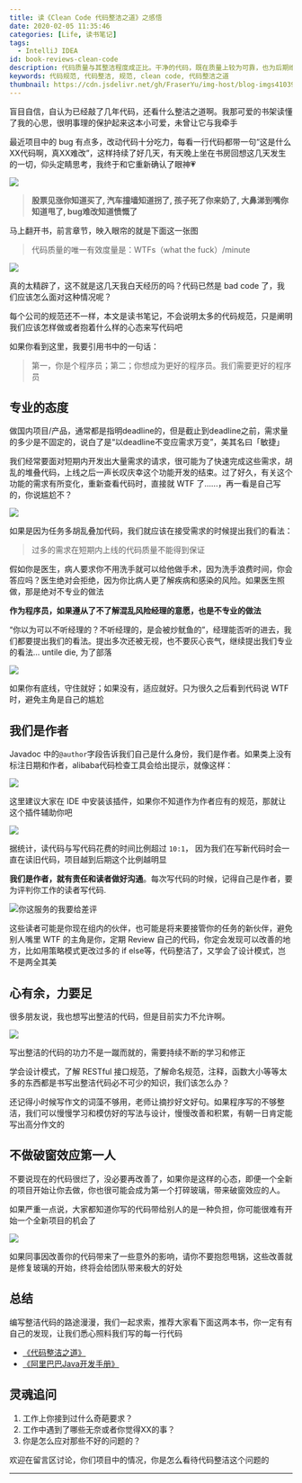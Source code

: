 ```yaml
---
title: 读《Clean Code 代码整洁之道》之感悟
date: 2020-02-05 11:35:46
categories: [Life, 读书笔记]
tags:
  - IntelliJ IDEA
id: book-reviews-clean-code
description: 代码质量与其整洁程度成正比。干净的代码，既在质量上较为可靠，也为后期维护，升级奠定了良好的基础。每个公司的规范不一样，但是我们写代码要有自己的态度
keywords: 代码规范, 代码整洁, 规范, clean code, 代码整洁之道
thumbnail: https://cdn.jsdelivr.net/gh/FraserYu/img-host/blog-imgs4103991.jpg
---
```



盲目自信，自认为已经敲了几年代码，还看什么整洁之道啊。我那可爱的书架读懂了我的心思，很明事理的保护起来这本小可爱，未曾让它与我牵手



最近项目中的 bug 有点多，改动代码十分吃力，每看一行代码都带一句“这是什么XX代码啊，真XX难改”，这样持续了好几天，有天晚上坐在书房回想这几天发生的一切，仰头定睛思考，我终于和它重新确认了眼神💗



![](https://cdn.jsdelivr.net/gh/FraserYu/img-host/blog-img20200204180528.png)



> **股票见涨你知道买了,  汽车撞墙知道拐了,  孩子死了你来奶了,  大鼻涕到嘴你知道甩了, bug难改知道愤慨了**



马上翻开书，前言章节，映入眼帘的就是下面这一张图

> 代码质量的唯一有效度量是：WTFs（what the fuck）/minute 

![](https://cdn.jsdelivr.net/gh/FraserYu/img-host/blog-img20200204135701.png)



真的太精辟了，这不就是这几天我白天经历的吗？代码已然是 bad code 了，我们应该怎么面对这种情况呢？



每个公司的规范还不一样，本文是读书笔记，不会说明太多的代码规范，只是阐明我们应该怎样做或者抱着什么样的心态来写代码吧



如果你看到这里，我要引用书中的一句话：

> 第一，你是个程序员；第二；你想成为更好的程序员。我们需要更好的程序员





## 专业的态度

做国内项目/产品，通常都是指明deadline的，但是截止到deadline之前，需求量的多少是不固定的，说白了是“以deadline不变应需求万变”，美其名曰「敏捷」



我们经常要面对短期内开发出大量需求的请求，很可能为了快速完成这些需求，胡乱的堆叠代码，上线之后一声长叹庆幸这个功能开发的结束。过了好久，有关这个功能的需求有所变化，重新查看代码时，直接就 WTF 了......，再一看是自己写的，你说尴尬不？



![](https://cdn.jsdelivr.net/gh/FraserYu/img-host/blog-img20200204173207.png)





如果是因为任务多胡乱叠加代码，我们就应该在接受需求的时候提出我们的看法：

> 过多的需求在短期内上线的代码质量不能得到保证



假如你是医生，病人要求你不用洗手就可以给他做手术，因为洗手浪费时间，你会答应吗？医生绝对会拒绝，因为你比病人更了解疾病和感染的风险。如果医生照做，那是绝对不专业的做法



**作为程序员，如果遵从了不了解混乱风险经理的意愿，也是不专业的做法**



“你以为可以不听经理的？不听经理的，是会被炒鱿鱼的”，经理能否听的进去，我们都要提出我们的看法。提出多次还被无视，也不要灰心丧气，继续提出我们专业的看法... untile die, 为了部落



![](https://cdn.jsdelivr.net/gh/FraserYu/img-host/blog-img20200204201004.png)



如果你有底线，守住就好；如果没有，适应就好。只为很久之后看到代码说 WTF 时，避免主角是自己的尴尬






## 我们是作者



Javadoc 中的`@author`字段告诉我们自己是什么身份，我们是作者。如果类上没有标注日期和作者，alibaba代码检查工具会给出提示，就像这样：



![](https://cdn.jsdelivr.net/gh/FraserYu/img-host/blog-img20200204205328.png)



这里建议大家在 IDE 中安装该插件，如果你不知道作为作者应有的规范，那就让这个插件辅助你吧

![](https://cdn.jsdelivr.net/gh/FraserYu/img-host/blog-img20200204205503.png)



据统计，读代码与写代码花费的时间比例超过 `10:1`， 因为我们在写新代码时会一直在读旧代码，项目越到后期这个比例越明显



**我们是作者，就有责任和读者做好沟通**。每次写代码的时候，记得自己是作者，要为评判你工作的读者写代码. 

![你这服务的我要给差评](http://ww3.sinaimg.cn/large/9150e4e5ly1ffmclcgjlij205a05awfc.jpg)



这些读者可能是你现在组内的伙伴，也可能是将来要接管你的任务的新伙伴，避免别人嘴里 WTF 的主角是你，定期 Review 自己的代码，你定会发现可以改善的地方，比如用策略模式更改过多的 if else等，代码整洁了，又学会了设计模式，岂不是两全其美



## 心有余，力要足



很多朋友说，我也想写出整洁的代码，但是目前实力不允许啊。

![](https://cdn.jsdelivr.net/gh/FraserYu/img-host/blog-img20200204211853.png)



写出整洁的代码的功力不是一蹴而就的，需要持续不断的学习和修正



学会设计模式，了解 RESTful 接口规范，了解命名规范，注释，函数大小等等太多的东西都是书写出整洁代码必不可少的知识，我们该怎么办？



还记得小时候写作文的词藻不够用，老师让摘抄好文好句。如果程序写的不够整洁，我们可以慢慢学习和模仿好的写法与设计，慢慢改善和积累，有朝一日肯定能写出高分作文的



## 不做破窗效应第一人



不要说现在的代码很烂了，没必要再改善了，如果你是这样的心态，即便一个全新的项目开始让你去做，你也很可能会成为第一个打碎玻璃，带来破窗效应的人。



如果严重一点说，大家都知道你写的代码带给别人的是一种负担，你可能很难有开始一个全新项目的机会了

![](https://cdn.jsdelivr.net/gh/FraserYu/img-host/blog-img20200204212753.png)





如果同事因改善你的代码带来了一些意外的影响，请你不要抱怨甩锅，这些改善就是修复玻璃的开始，终将会给团队带来极大的好处



## 总结

编写整洁代码的路途漫漫，我们一起求索，推荐大家看下面这两本书，你一定有有自己的发现，让我们悉心照料我们写的每一行代码

- [《代码整洁之道》](https://book.douban.com/subject/4199741/)
- [《阿里巴巴Java开发手册》](https://book.douban.com/subject/27605355/)




## 灵魂追问

1. 工作上你接到过什么奇葩要求？
2. 工作中遇到了哪些无奈或者你觉得XX的事？
3. 你是怎么应对那些不好的问题的？



欢迎在留言区讨论，你们项目中的情况，你是怎么看待代码整洁这个问题的

---

